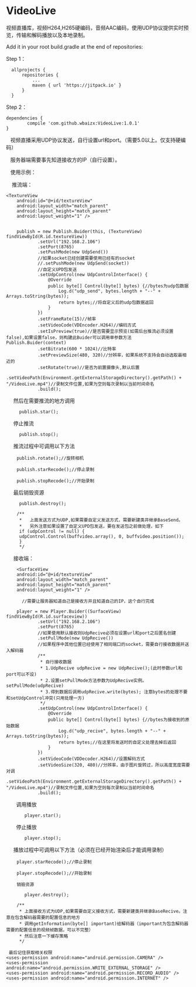 # VideoLive
视频直播库，视频H264,H265硬编码，音频AAC编码，使用UDP协议提供实时预览，传输和解码播放以及本地录制。

Add it in your root build.gradle at the end of repositories:

Step 1：

	  allprojects {
		  repositories {
			  ...
			  maven { url 'https://jitpack.io' }
		  }
	  }
 
 
Step 2：

	dependencies {
	        compile 'com.github.wbaizx:VideoLive:1.0.1'
	}


    视频直播采用UDP协议发送，自行设置url和port。（需要5.0以上。仅支持硬编码）

    服务器端需要事先知道接收方的IP（自行设置）。
    
    
    使用示例：
    
     推流端：
 
    <TextureView
        android:id="@+id/textureView"
        android:layout_width="match_parent"
        android:layout_height="match_parent"
        android:layout_weight="1" />
        
        
        publish = new Publish.Buider(this, (TextureView) findViewById(R.id.textureView))
                .setUrl("192.168.2.106")
                .setPort(8765)
                .setPushMode(new UdpSend())
                //如果socket已经创建需要使用已经有的socket
                //.setPushMode(new UdpSend(socket))
                //自定义UPD包发送
                .setUdpControl(new UdpControlInterface() {
                    @Override
                    public byte[] Control(byte[] bytes) {//bytes为udp包数据
                        Log.d("udp_send", bytes.length + "--" + Arrays.toString(bytes));
                        return bytes;//将自定义后的udp包数据返回
                    }
                })
                .setFrameRate(15)//帧率
                .setVideoCode(VDEncoder.H264)//编码方式
                .setIsPreview(true)//是否需要显示预览(如需后台推流必须设置false),如果设置false，则构建此Buider可以调用单参数方法Publish.Buider(context)
                .setBitrate(600 * 1024)//比特率
                .setPreviewSize(480, 320)//分辨率，如果系统不支持会自动选取最相近的
                .setRotate(true)//是否为前置摄像头,默认后置
                .setVideoPath(Environment.getExternalStorageDirectory().getPath() + "/VideoLive.mp4")//录制文件位置,如果为空则每次录制以当前时间命名
                .build();

      然后在需要推流的地方调用
        
         publish.star();
         
      停止推流
         
         publish.stop();

      推流过程中可调用以下方法
         
        publish.rotate();//旋转相机

        publish.starRecode();//停止录制

        publish.stopRecode();//开始录制

      最后销毁资源
         
         publish.destroy();

        /**
         *   上面发送方式为UDP,如果需要自定义发送方式，需要新建类并继承BaseSend。
         *   另外注意如果设置了自定义UPD包发送，要在发送包之前做处理，如下
         if (udpControl != null) {
         udpControl.Control(buffvideo.array(), 0, buffvideo.position());
         }
         */



      接收端：
      
        <SurfaceView
        android:id="@+id/textureView"
        android:layout_width="match_parent"
        android:layout_height="match_parent"
        android:layout_weight="1" />
        
          //需要让服务器知道自己是接收方并且知道自己的IP，这个自行完成
          
        player = new Player.Buider((SurfaceView) findViewById(R.id.surfaceview))
                .setUrl("192.168.2.106")
                .setPort(8765)
                //如果使用默认接收则UdpRecive必须在设置url和port之后匿名创建
                .setPullMode(new UdpRecive())
                //如果程序中其他位置已经使用了相同端口的socket，需要自行接收数据并送入解码器
                /**
                 * 自行接收数据
                 * 1.UdpRecive udpRecive = new UdpRecive();(此时参数url和port可以不设)
                 * 2.设置setPullMode方法参数为UdpRecive实例。 setPullMode(udpRecive)
                 * 3.得到数据后调用udpRecive.write(bytes); 注意bytes的处理不要和setUdpControl冲突(只用处理一方)
                 */
                .setUdpControl(new UdpControlInterface() {
                    @Override
                    public byte[] Control(byte[] bytes) {//bytes为接收到的原始数据
                        Log.d("udp_recive", bytes.length + "--" + Arrays.toString(bytes));
                        return bytes;//在这里将发送时的自定义处理去掉后返回
                    }
                })
                .setVideoCode(VDDecoder.H264)//设置解码方式
                .setVideoSize(320, 480)//分辨率，由于图片旋转过，所以高度宽度需要对调
                .setVideoPath(Environment.getExternalStorageDirectory().getPath() + "/VideoLive.mp4")//录制文件位置,如果为空则每次录制以当前时间命名
                .build();


        调用播放
          
           player.star();
           
        停止播放
          
           player.stop();

      播放过程中可调用以下方法（必须在已经开始渲染后才能调用录制）

        player.starRecode();//停止录制

        player.stopRecode();//开始录制

        销毁资源

           player.destroy();

        /**
         * 上面接收方式为UDP,如果需要自定义接收方式，需要新建类并继承BaseRecive。注意在包含解码器需要的配置信息的地方
         * 调用getInformation(byte[] important)给解码器（important为包含解码器需要的配置信息的视频帧数据，可以不完整）
         * 然后注意一下缓存策略
         */
	 
	 最后记住获取相关权限
    <uses-permission android:name="android.permission.CAMERA" />
    <uses-permission android:name="android.permission.WRITE_EXTERNAL_STORAGE" />
    <uses-permission android:name="android.permission.RECORD_AUDIO" />
    <uses-permission android:name="android.permission.INTERNET" />

    

